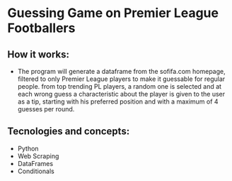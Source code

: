 # Guessing Game on Premier League Footballers

## How it works:
- The program will generate a dataframe from the sofifa.com homepage, filtered to only Premier League players to make it guessable for regular people. 
from top trending PL players, a random one is selected and at each wrong guess a characteristic about the player is given to the user as a tip, 
starting with his preferred position and with a maximum of 4 guesses per round.


## Tecnologies and concepts:
- Python
- Web Scraping
- DataFrames
- Conditionals
